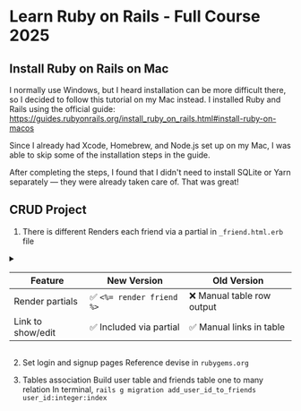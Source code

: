 # Learn Ruby on Rails - Full Course 2025
## Install Ruby on Rails on Mac
I normally use Windows, but I heard installation can be more difficult there, so I decided to follow this tutorial on my Mac instead. I installed Ruby and Rails using the official guide:<br>
https://guides.rubyonrails.org/install_ruby_on_rails.html#install-ruby-on-macos

Since I already had Xcode, Homebrew, and Node.js set up on my Mac, I was able to skip some of the installation steps in the guide.

After completing the steps, I found that I didn't need to install SQLite or Yarn separately — they were already taken care of. That was great!

## CRUD Project
1. There is different Renders each friend via a partial in `_friend.html.erb` file
<details> 
<summary>

| Feature                   | New Version                 | Old Version                     |
|---------------------------|-----------------------------|---------------------------------|
| Render partials           | ✅ `<%= render friend %>`   | ❌ Manual table row output      |
| Link to show/edit         | ✅ Included via partial     | ✅ Manual links in table        |

</summary>
</details>

2. Set login and signup pages
Reference devise in `rubygems.org`

3. Tables association
Build user table and friends table one to many relation
In terminal, `rails g migration add_user_id_to_friends user_id:integer:index`